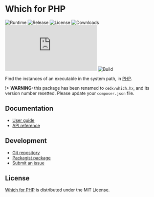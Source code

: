 # Which for PHP
![Runtime](https://badgen.net/packagist/php/cedx/which) ![Release](https://badgen.net/packagist/v/cedx/which) ![License](https://badgen.net/packagist/license/cedx/which) ![Downloads](https://badgen.net/packagist/dt/cedx/which) ![Coverage](https://badgen.net/coveralls/c/github/cedx/which.php) ![Build](https://badgen.net/github/checks/cedx/which.php/main)

Find the instances of an executable in the system path, in [PHP](https://www.php.net).

!> **WARNING:** this package has been renamed to `cedx/which.hx`, and its version number resetted. Please update your `composer.json` file.

## Documentation
- [User guide](https://cedx.github.io/which.hx)
- [API reference](https://cedx.github.io/which.hx/api)

## Development
- [Git repository](https://github.com/cedx/which.hx)
- [Packagist package](https://packagist.org/packages/cedx/which.hx)
- [Submit an issue](https://github.com/cedx/which.hx/issues)

## License
[Which for PHP](https://cedx.github.io/which.hx) is distributed under the MIT License.
